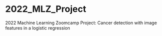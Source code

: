 # 2022_MLZ_Project
2022 Machine Learning Zoomcamp Project: Cancer detection with image features in a logistic regression 
